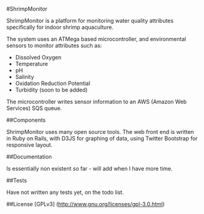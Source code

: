 #ShrimpMonitor

ShrimpMonitor is a platform for monitoring water quality attributes specifically for indoor shrimp aquaculture.

The system uses an ATMega based microcontroller, and environmental sensors to monitor attributes such as:

* Dissolved Oxygen
* Temperature
* pH
* Salinity
* Oxidation Reduction Potential
* Turbidity (soon to be added)

The microcontroller writes sensor information to an AWS (Amazon Web Services) SQS queue.

##Components

ShrimpMonitor uses many open source tools.  The web front end is written in Ruby on Rails, with D3JS for graphing of data, using Twitter Bootstrap for responsive layout.

##Documentation

Is essentially non existent so far - will add when I have more time.

##Tests

Have not written any tests yet, on the todo list.

##License
[GPLv3] (http://www.gnu.org/licenses/gpl-3.0.html)
